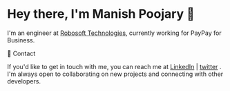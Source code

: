 
<!--
**manishpoojary/manishpoojary** is a ✨ _special_ ✨ repository because its `README.md` (this file) appears on your GitHub profile.

Here are some ideas to get you started:

- 🔭 I’m currently working on ...
- 🌱 I’m currently learning ...
- 👯 I’m looking to collaborate on ...
- 🤔 I’m looking for help with ...
- 💬 Ask me about ...
- 📫 How to reach me: ...
- 😄 Pronouns: ...
- ⚡ Fun fact: ...
-->

# Hey there, I'm Manish Poojary 👋

I'm an engineer at [Robosoft Technologies](https://www.robosoftin.com), currently working for PayPay for Business.

💼 Contact 

If you'd like to get in touch with me, you can reach me at [LinkedIn](https://www.linkedin.com/in/manish-poojary) | [twitter](https://Twitter.com/manisshpoojary) . I'm always open to collaborating on new projects and connecting with other developers.
